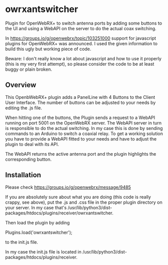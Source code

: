 # owrxantswitcher
Plugin for OpenWebRX+ to switch antenna ports by adding some buttons to the UI and using a WebAPI on the server to do the actual coax switching.

In https://groups.io/g/openwebrx/topic/103251000 support for javascript plugins for OpenWebRX+ was announced.
I used the given information to build this ugly but working piece of code.

Beware: I don't really know a lot about javascript and how to use it properly (this is my very first attempt), 
so please consider the code to be at least buggy or plain broken.

## Overview
This OpenbWebRX+ plugin adds a PanelLine with 4 Buttons to the Client User Interface.
The number of buttons can be adjusted to your needs by editing the .js file.

When hitting one of the buttons, the Plugin sends a request to a WebAPI running on port 5001 on the OpenWebRX server.
The WebAPI server in turn is responsible to do the actual switching. In my case this is done by sending commands to an Arduino to switch a coaxial relay.
To get a working solution you have to provide a WebAPI fitted to your needs and have to adjust the plugin to deal with its API.

The WebAPI returns the active antenna port and the plugin highlights the corresponding button.

## Installation

Please check https://groups.io/g/openwebrx/message/9485

If you are absolutely sure about what you are doing (this code is really crappy, see above), put the .js and .css file in the proper plugin directory on your server.
In my case that's /usr/lib/python3/dist-packages/htdocs/plugins/receiver/owrxantswitcher.

Then load the plugin by adding 

Plugins.load('owrxantswitcher');

to the init.js file.

In my case the init.js file is located in /usr/lib/python3/dist-packages/htdocs/plugins/receiver.

